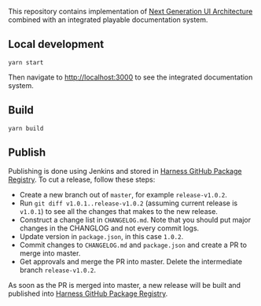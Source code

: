 This repository contains implementation of [Next Generation UI Architecture](https://docs.google.com/document/d/1oe_cHcDyYhwjJ6QZqyOIlpUWGgYyeCIBfUOdElg2rBg/edit#heading=h.41cp29fl3vvn) combined with an integrated playable documentation system.

## Local development

`yarn start`

Then navigate to [http://localhost:3000](http://localhost:3000) to see the integrated documentation system.

## Build

`yarn build`

## Publish

Publishing is done using Jenkins and stored in [Harness GitHub Package Registry](https://github.com/orgs/wings-software/packages). To cut a release, follow these steps:

- Create a new branch out of `master`, for example `release-v1.0.2`.
- Run `git diff v1.0.1..release-v1.0.2` (assuming current release is `v1.0.1`) to see all the changes that makes to the new release.
- Construct a change list in `CHANGELOG.md`. Note that you should put major changes in the CHANGLOG and not every commit logs.
- Update version in `package.json`, in this case `1.0.2`.
- Commit changes to `CHANGELOG.md` and `package.json` and create a PR to merge into master.
- Get approvals and merge the PR into master. Delete the intermediate branch `release-v1.0.2`.

As soon as the PR is merged into master, a new release will be built and published into [Harness GitHub Package Registry](https://github.com/orgs/wings-software/packages).
